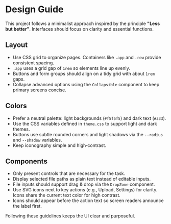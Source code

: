 # Design Guide

This project follows a minimalist approach inspired by the principle **"Less but better"**. Interfaces should focus on clarity and essential functions.

## Layout
- Use CSS grid to organize pages. Containers like `.app` and `.row` provide consistent spacing.
- `.app` uses a grid gap of `1rem` so elements line up evenly.
- Buttons and form groups should align on a tidy grid with about `1rem` gaps.
- Collapse advanced options using the `Collapsible` component to keep primary screens concise.

## Colors
- Prefer a neutral palette: light backgrounds (`#f5f5f5`) and dark text (`#333`).
- Use the CSS variables defined in `theme.css` to support light and dark themes.
- Buttons use subtle rounded corners and light shadows via the `--radius` and `--shadow` variables.
- Keep iconography simple and high‑contrast.

## Components
- Only present controls that are necessary for the task.
- Display selected file paths as plain text instead of editable inputs.
- File inputs should support drag & drop via the `DropZone` component.
- Use SVG icons next to key actions (e.g., Upload, Settings) for clarity. Icons share the current text color for high contrast.
- Icons should appear before the action text so screen readers announce the label first.

Following these guidelines keeps the UI clear and purposeful.
